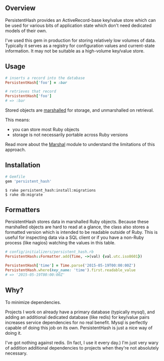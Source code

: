 ## Overview

PersistentHash provides an ActiveRecord-base key/value store which can be used
for various bits of application state which don't need dedicated models of
their own.

I've used this gem in production for storing relatively low volumes of data.
Typically it serves as a registry for configuration values and current-state
information. It may not be suitable as a high-volume key/value store.

## Usage

```ruby
# inserts a record into the database
PersistentHash['foo'] = :bar

# retrieves that record
PersistentHash['foo']
# => :bar
```

Stored objects are [marshalled](http://ruby-doc.org/core-2.2.2/Marshal.html) for
storage, and unmarshalled on retrieval.

This means:

  - you can store most Ruby objects
  - storage is not necessarily portable across Ruby versions

Read more about the [Marshal](http://ruby-doc.org/core-2.2.2/Marshal.html)
module to understand the limitations of this approach.

## Installation

```ruby
# Gemfile
gem 'persistent_hash'
```

```
$ rake persistent_hash:install:migrations
$ rake db:migrate
```

## Formatters

PersistentHash stores data in marshalled Ruby objects. Because these marshalled
objects are hard to read at a glance, the class also stores a formatted version
which is intended to be readable outside of Ruby. This is useful for inspecting
data via a SQL client or if you have a non-Ruby process (like nagios) watching
the values in this table.

```ruby
# config/initializers/persistent_hash.rb
PersistentHash::Formatter.add(Time, ->(val) {val.utc.iso8601})

PersistentHash['time'] = Time.parse('2015-05-19T00:00:00Z')
PersistentHash.where(key_name: 'time').first.readable_value
# => '2015-05-19T00:00:00Z'
```

## Why?

To minimize dependencies.

Projects I work on already have a primary database (typically mysql), and adding
an additional dedicated database (like redis) for key/value pairs increases
service dependencies for no real benefit. Mysql is perfectly capable of doing
this job on its own. PersistentHash is just a nice way of doing it.

I've got nothing against redis. (In fact, I use it every day.) I'm just very
wary of addition additional dependencies to projects when they're not absolutely
necessary.
